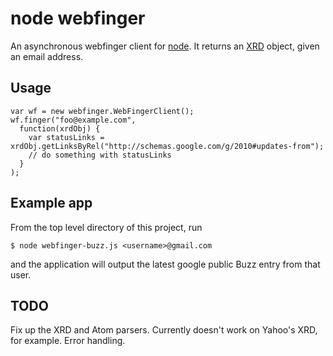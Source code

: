 # node webfinger

An asynchronous webfinger client for [node](http://nodejs.org/).  It returns an [XRD](http://hueniverse.com/2009/11/xrd-alignment-with-link-syntax/) object, given an email address.

## Usage
    var wf = new webfinger.WebFingerClient();
    wf.finger("foo@example.com",
      function(xrdObj) {
        var statusLinks = xrdObj.getLinksByRel("http://schemas.google.com/g/2010#updates-from");
        // do something with statusLinks
      }
    );

## Example app

From the top level directory of this project, run 

    $ node webfinger-buzz.js <username>@gmail.com

and the application will output the latest google public Buzz entry from that user.

## TODO

Fix up the XRD and Atom parsers.  Currently doesn't work on Yahoo's XRD, for example.
Error handling.
